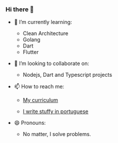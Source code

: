 ### Hi there 👋

- 🌱 I’m currently learning: 

  - Clean Architecture
  - Golang
  - Dart
  - Flutter
- 👯 I’m looking to collaborate on:

  - Nodejs, Dart and Typescript projects

- 📫 How to reach me:

  - [My curriculum](https://www.linkedin.com/vinicioslc)

  - [I write stuffy in portuguese](https://medium.com/@vinicioslc)

- 😄 Pronouns: 
  - No matter, I solve problems.

<!--
**vinicioslc/vinicioslc** is a ✨ _special_ ✨ repository because its `README.md` (this file) appears on your GitHub profile.





Here are some ideas to get you started:

- 🔭 I’m currently working on ...
- 🌱 I’m currently learning ...
- 👯 I’m looking to collaborate on ...
- 🤔 I’m looking for help with ...
- 💬 Ask me about anything
- 📫 How to reach me:
https://www.linkedin.com/vinicioslc
[I write stuffy in portuguese](https://medium.com/@vinicioslc)
- 😄 Pronouns: he / him
- ⚡ Fun fact: ...
-->
